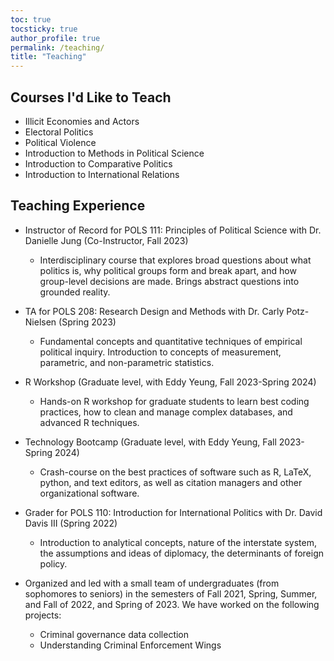 ```yaml
---
toc: true
tocsticky: true
author_profile: true
permalink: /teaching/
title: "Teaching"
---
```



## Courses I'd Like to Teach

* Illicit Economies and Actors
* Electoral Politics
* Political Violence
* Introduction to Methods in Political Science
* Introduction to Comparative Politics
* Introduction to International Relations



## Teaching Experience

* Instructor of Record for POLS 111: Principles of Political Science with Dr. Danielle Jung (Co-Instructor, Fall 2023)
  * Interdisciplinary course that explores broad questions about what politics is, why political groups form and break apart, and how group-level decisions are made. Brings abstract questions into grounded reality.

* TA for POLS 208: Research Design and Methods with Dr. Carly Potz-Nielsen (Spring 2023)
  * Fundamental concepts and quantitative techniques of empirical political inquiry. Introduction to concepts of measurement, parametric, and non-parametric statistics.

* R Workshop (Graduate level, with Eddy Yeung, Fall 2023-Spring 2024)
  * Hands-on R workshop for graduate students to learn best coding practices, how to clean and manage complex databases, and advanced R techniques. 

* Technology Bootcamp (Graduate level, with Eddy Yeung, Fall 2023-Spring 2024)
  * Crash-course on the best practices of software such as R, LaTeX, python, and text editors, as well as citation managers and other organizational software.

* Grader for POLS 110: Introduction for International Politics with Dr. David Davis III (Spring 2022)
  * Introduction to analytical concepts, nature of the interstate system, the assumptions and ideas of diplomacy, the determinants of foreign policy.

* Organized and led with a small team of undergraduates (from sophomores to seniors) in the semesters of Fall 2021, Spring, Summer, and Fall of 2022, and Spring of 2023. We have worked on the following projects:
  * Criminal governance data collection
  * Understanding Criminal Enforcement Wings
